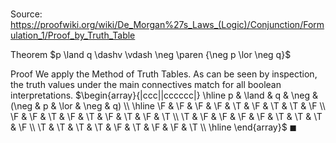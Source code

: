 # 

Source: https://proofwiki.org/wiki/De_Morgan%27s_Laws_(Logic)/Conjunction/Formulation_1/Proof_by_Truth_Table

Theorem
$p \land q \dashv \vdash \neg \paren {\neg p \lor \neg q}$


Proof
We apply the Method of Truth Tables.
As can be seen by inspection, the truth values under the main connectives match for all boolean interpretations.
$\begin{array}{|ccc||cccccc|} \hline
p & \land & q & \neg & (\neg & p & \lor & \neg & q)  \\
\hline
\F & \F & \F & \F & \T & \F & \T & \T & \F \\
\F & \F & \T & \F & \T & \F & \T & \F & \T \\
\T & \F & \F & \F & \F & \T & \T & \T & \F \\
\T & \T & \T & \T & \F & \T & \F & \F & \T \\
\hline
\end{array}$
$\blacksquare$





